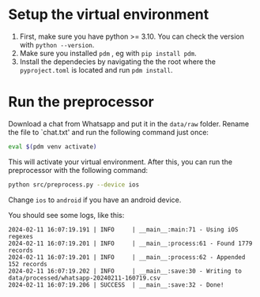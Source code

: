 # Setup the virtual environment
1. First, make sure you have python >= 3.10. You can check the version with `python --version`.
2. Make sure you installed `pdm` , eg with `pip install pdm`.
3. Install the dependecies by navigating the the root where the `pyproject.toml` is located and run `pdm install`.

# Run the preprocessor

Download a chat from Whatsapp and put it in the `data/raw` folder. Rename the file to `chat.txt' and run the following command just once:

```bash
eval $(pdm venv activate)
```

This will activate your virtual environment. After this, you can run the preprocessor with the following command:

```bash
python src/preprocess.py --device ios
```
Change `ios` to `android` if you have an android device.


You should see some logs, like this:
```
2024-02-11 16:07:19.191 | INFO     | __main__:main:71 - Using iOS regexes
2024-02-11 16:07:19.201 | INFO     | __main__:process:61 - Found 1779 records
2024-02-11 16:07:19.201 | INFO     | __main__:process:62 - Appended 152 records
2024-02-11 16:07:19.202 | INFO     | __main__:save:30 - Writing to data/processed/whatsapp-20240211-160719.csv
2024-02-11 16:07:19.206 | SUCCESS  | __main__:save:32 - Done!
```

